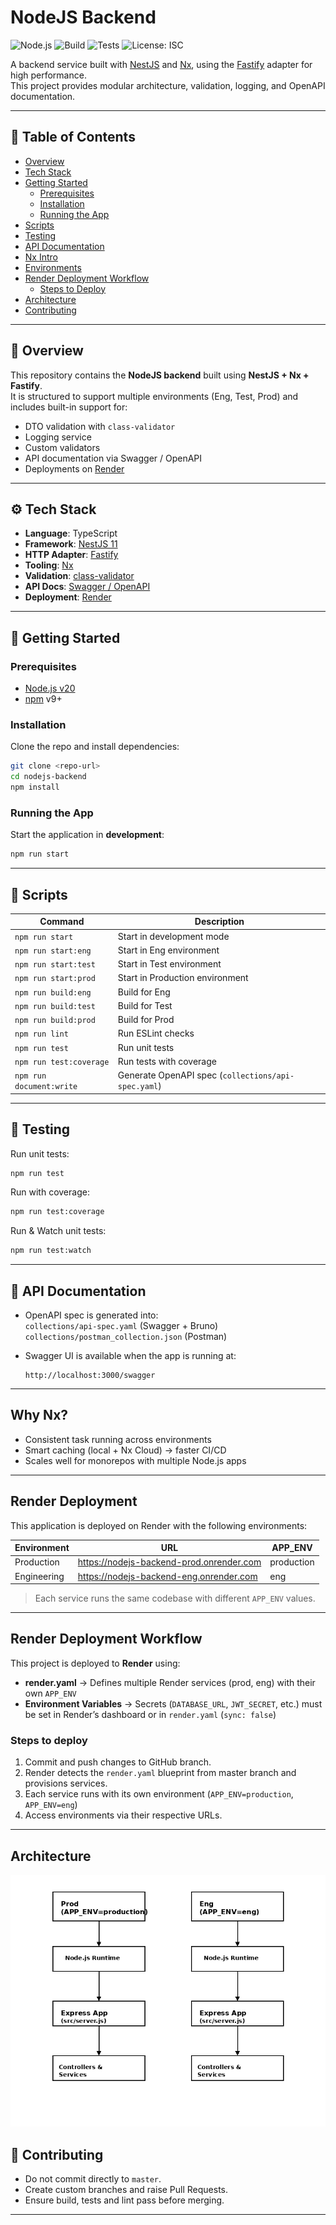 # NodeJS Backend

![Node.js](https://img.shields.io/badge/node-%20v20-green)
![Build](https://img.shields.io/badge/build-passing-brightgreen)
![Tests](https://img.shields.io/badge/tests-passing-brightgreen)
![License: ISC](https://img.shields.io/badge/license-ISC-blue)

A backend service built with [NestJS](https://nestjs.com/) and [Nx](https://nx.dev/), using the [Fastify](https://fastify.dev/) adapter for high performance.  
This project provides modular architecture, validation, logging, and OpenAPI documentation.

---

## 📑 Table of Contents

- [Overview](#overview)
- [Tech Stack](#tech-stack)
- [Getting Started](#getting-started)
  - [Prerequisites](#prerequisites)
  - [Installation](#installation)
  - [Running the App](#running-the-app)
- [Scripts](#scripts)
- [Testing](#testing)
- [API Documentation](#api-documentation)
- [Nx Intro](#why-nx)
- [Environments](#render-deployment)
- [Render Deployment Workflow](#render-deployment-workflow)
  - [Steps to Deploy](#steps-to-deploy)
- [Architecture](#architecture)
- [Contributing](#contributing)

---

## 📌 Overview

This repository contains the **NodeJS backend** built using **NestJS + Nx + Fastify**.  
It is structured to support multiple environments (Eng, Test, Prod) and includes built-in support for:

- DTO validation with `class-validator`
- Logging service
- Custom validators
- API documentation via Swagger / OpenAPI
- Deployments on [Render](https://render.com)

---

## ⚙️ Tech Stack

- **Language**: TypeScript
- **Framework**: [NestJS 11](https://docs.nestjs.com/)
- **HTTP Adapter**: [Fastify](https://fastify.dev/)
- **Tooling**: [Nx](https://nx.dev/)
- **Validation**: [class-validator](https://github.com/typestack/class-validator)
- **API Docs**: [Swagger / OpenAPI](https://swagger.io/)
- **Deployment**: [Render](https://render.com)

---

## 🚀 Getting Started

### Prerequisites

- [Node.js v20](https://nodejs.org/)
- [npm](https://www.npmjs.com/) v9+

### Installation

Clone the repo and install dependencies:

```bash
git clone <repo-url>
cd nodejs-backend
npm install
```

### Running the App

Start the application in **development**:

```bash
npm run start
```

---

## 📜 Scripts

| Command                 | Description                                      |
|-------------------------|--------------------------------------------------|
| `npm run start`         | Start in development mode                        |
| `npm run start:eng`     | Start in Eng environment                         |
| `npm run start:test`    | Start in Test environment                        |
| `npm run start:prod`    | Start in Production environment                  |
| `npm run build:eng`     | Build for Eng                                    |
| `npm run build:test`    | Build for Test                                   |
| `npm run build:prod`    | Build for Prod                                   |
| `npm run lint`          | Run ESLint checks                                |
| `npm run test`          | Run unit tests                                   |
| `npm run test:coverage` | Run tests with coverage                          |
| `npm run document:write`| Generate OpenAPI spec (`collections/api-spec.yaml`) |

---

## 🧪 Testing

Run unit tests:

```bash
npm run test
```

Run with coverage:

```bash
npm run test:coverage
```

Run & Watch unit tests:

```bash
npm run test:watch
```

---

## 📖 API Documentation

- OpenAPI spec is generated into:  
  `collections/api-spec.yaml` (Swagger + Bruno)  
  `collections/postman_collection.json` (Postman)

- Swagger UI is available when the app is running at:  

  ```url
  http://localhost:3000/swagger
  ```

---

## Why Nx?

- Consistent task running across environments
- Smart caching (local + Nx Cloud) → faster CI/CD
- Scales well for monorepos with multiple Node.js apps

---

## Render Deployment

This application is deployed on Render with the following environments:

| Environment | URL                                        | APP_ENV    |
| ----------- | ------------------------------------------ | ---------- |
| Production  | <https://nodejs-backend-prod.onrender.com> | production |
| Engineering | <https://nodejs-backend-eng.onrender.com>  | eng        |

> Each service runs the same codebase with different `APP_ENV` values.

---

## Render Deployment Workflow

This project is deployed to **Render** using:

- **render.yaml** → Defines multiple Render services (prod, eng) with their own `APP_ENV`
- **Environment Variables** → Secrets (`DATABASE_URL`, `JWT_SECRET`, etc.) must be set in Render’s dashboard or in `render.yaml` (`sync: false`)

### Steps to deploy

1. Commit and push changes to GitHub branch.
2. Render detects the `render.yaml` blueprint from master branch and provisions services.
3. Each service runs with its own environment (`APP_ENV=production`, `APP_ENV=eng`)
4. Access environments via their respective URLs.

---

## Architecture

![Architecture Diagram](./architecture.png)

## 🤝 Contributing

- Do not commit directly to `master`.  
- Create custom branches and raise Pull Requests.  
- Ensure build, tests and lint pass before merging.

---
